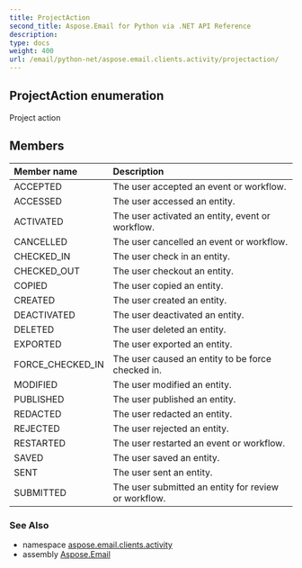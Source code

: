 ```yaml
---
title: ProjectAction
second_title: Aspose.Email for Python via .NET API Reference
description: 
type: docs
weight: 400
url: /email/python-net/aspose.email.clients.activity/projectaction/
---
```


## ProjectAction enumeration

Project action

## Members
| Member name | Description |
| :- | :- |
|ACCEPTED|The user accepted an event or workflow.|
|ACCESSED|The user accessed an entity.|
|ACTIVATED|The user activated an entity, event or workflow.|
|CANCELLED|The user cancelled an event or workflow.|
|CHECKED_IN|The user check in an entity.|
|CHECKED_OUT|The user checkout an entity.|
|COPIED|The user copied an entity.|
|CREATED|The user created an entity.|
|DEACTIVATED|The user deactivated an entity.|
|DELETED|The user deleted an entity.|
|EXPORTED|The user exported an entity.|
|FORCE_CHECKED_IN|The user caused an entity to be force checked in.|
|MODIFIED|The user modified an entity.|
|PUBLISHED|The user published an entity.|
|REDACTED|The user redacted an entity.|
|REJECTED|The user rejected an entity.|
|RESTARTED|The user restarted an event or workflow.|
|SAVED|The user saved an entity.|
|SENT|The user sent an entity.|
|SUBMITTED|The user submitted an entity for review or workflow.|

### See Also

* namespace [aspose.email.clients.activity](/email/python-net/aspose.email.clients.activity/)
* assembly [Aspose.Email](/slides/python-net/)

